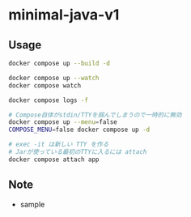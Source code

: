 # minimal-java-v1

## Usage

```bash
docker compose up --build -d

docker compose up --watch
docker compose watch

docker compose logs -f

# Compose自体がstdin/TTYを掴んでしまうので一時的に無効
docker compose up --menu=false
COMPOSE_MENU=false docker compose up -d

# exec -it は新しい TTY を作る
# Jarが使っている最初のTTYに入るには attach
docker compose attach app
```

## Note

- sample
